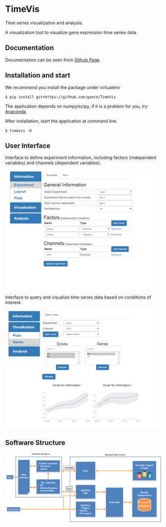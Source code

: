 # TimeVis
Time series visualization and analysis. 

A visualization tool to visualize gene expression time series data.

## Documentation

Documentation can be seen from [Github Page](http://gaoce.github.io/TimeVis)

## Installation and start

We recommend you install the package under virtualenv

    $ pip install git+https://github.com/gaoce/TimeVis

The application depends on numpy/scipy, if it is a problem for you, try 
[Anaconda](http://continuum.io/downloads).

After installation, start the application at command line.
	
    $ timevis -b

## User Interface
Interface to define experiment information, including factors (independent
variables) and channels (dependent variables).

![Experiment Information](/docs/images/experiment.png)

<!--
Interface to define experimental conditions, namely the levels of factors for
each well in the plates.

![Layout Information](/docs/images/layout.png)
-->

Interface to query and visualize time series data based on conditions of
interest.

![Visualization](/docs/images/gene_vis.png)

## Software Structure

![Structure](/docs/images/arch.png)
